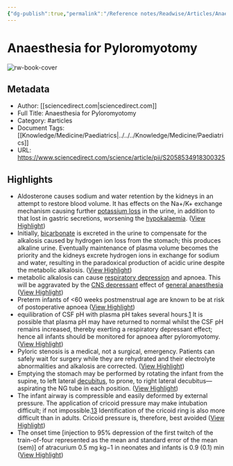 ```yaml
---
{"dg-publish":true,"permalink":"/Reference notes/Readwise/Articles/Anaesthesia for Pyloromyotomy/"}
---
```


# Anaesthesia for Pyloromyotomy

![rw-book-cover](https://ars.els-cdn.com/content/image/1-s2.0-S2058534918X00079-cov150h.gif)

## Metadata
- Author: [[sciencedirect.com\|sciencedirect.com]]
- Full Title: Anaesthesia for Pyloromyotomy
- Category: #articles
- Document Tags: [[Knowledge/Medicine/Paediatrics\|../../../Knowledge/Medicine/Paediatrics]] 
- URL: https://www.sciencedirect.com/science/article/pii/S2058534918300325

## Highlights
- Aldosterone causes sodium and water retention by the kidneys in an attempt to restore blood volume. It has effects on the Na+/K+ exchange mechanism causing further [potassium loss](https://www.sciencedirect.com/topics/medicine-and-dentistry/potassium-depletion) in the urine, in addition to that lost in gastric secretions, worsening the [hypokalaemia](https://www.sciencedirect.com/topics/medicine-and-dentistry/hypokalemia). ([View Highlight](https://read.readwise.io/read/01gwwtht6djpgf3aha1h7an051))
- Initially, [bicarbonate](https://www.sciencedirect.com/topics/medicine-and-dentistry/sodium-bicarbonate) is excreted in the urine to compensate for the alkalosis caused by hydrogen ion loss from the stomach; this produces alkaline urine. Eventually maintenance of plasma volume becomes the priority and the kidneys excrete hydrogen ions in exchange for sodium and water, resulting in the paradoxical production of acidic urine despite the metabolic alkalosis. ([View Highlight](https://read.readwise.io/read/01gwwtdvb013akq1pavhp09ytr))
- metabolic alkalosis can cause [respiratory depression](https://www.sciencedirect.com/topics/medicine-and-dentistry/respiration-depression) and apnoea. This will be aggravated by the [CNS depressant](https://www.sciencedirect.com/topics/medicine-and-dentistry/central-depressant-agent) effect of [general anaesthesia](https://www.sciencedirect.com/topics/medicine-and-dentistry/general-anaesthesia) ([View Highlight](https://read.readwise.io/read/01gwwtkrr0yjf8cq0360zvb293))
- Preterm infants of <60 weeks postmenstrual age are known to be at risk of postoperative apnoea ([View Highlight](https://read.readwise.io/read/01gwwtm5d209swbv3gercxmj3h))
- equilibration of CSF pH with plasma pH takes several hours.[1](https://www.sciencedirect.com/science/article/pii/S2058534918300325#bib1) It is possible that plasma pH may have returned to normal whilst the CSF pH remains increased, thereby exerting a respiratory depressant effect; hence all infants should be monitored for apnoea after pyloromyotomy. ([View Highlight](https://read.readwise.io/read/01gwwtmva65rkzshfgkq1g9115))
- Pyloric stenosis is a medical, not a surgical, emergency. Patients can safely wait for surgery while they are rehydrated and their electrolyte abnormalities and alkalosis are corrected. ([View Highlight](https://read.readwise.io/read/01gwwts7p6hn2kn9m521vnbz5y))
- Emptying the stomach may be performed by rotating the infant from the supine, to left lateral [decubitus](https://www.sciencedirect.com/topics/medicine-and-dentistry/decubitus), to prone, to right lateral decubitus—aspirating the NG tube in each position. ([View Highlight](https://read.readwise.io/read/01gwwtytw2v87an2weh7tmnttx))
- The infant airway is compressible and easily deformed by external pressure. The application of cricoid pressure may make intubation difficult; if not impossible.[13](https://www.sciencedirect.com/science/article/pii/S2058534918300325#bib13) Identification of the cricoid ring is also more difficult than in adults. Cricoid pressure is, therefore, best avoided ([View Highlight](https://read.readwise.io/read/01gwwv54y3epm6rkwyt2t0y84p))
- The onset time [injection to 95% depression of the first twitch of the train-of-four represented as the mean and standard error of the mean (sem)] of atracurium 0.5 mg kg−1 in neonates and infants is 0.9 (0.1) min ([View Highlight](https://read.readwise.io/read/01gwwvc31j3e9fvc4hbjwktebn))
